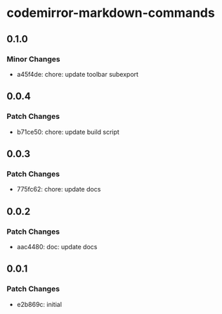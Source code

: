 # codemirror-markdown-commands

## 0.1.0

### Minor Changes

- a45f4de: chore: update toolbar subexport

## 0.0.4

### Patch Changes

- b71ce50: chore: update build script

## 0.0.3

### Patch Changes

- 775fc62: chore: update docs

## 0.0.2

### Patch Changes

- aac4480: doc: update docs

## 0.0.1

### Patch Changes

- e2b869c: initial
